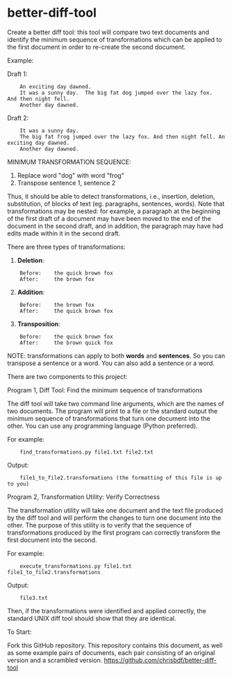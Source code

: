 # better-diff-tool

Create a better diff tool: this tool will compare two text documents and identify the minimum sequence of transformations which can be applied to the first document in order to re-create the second document.

Example: 

Draft 1:
```
    An exciting day dawned.
    It was a sunny day.  The big fat dog jumped over the lazy fox.  And then night fell. 
    Another day dawned.
```
    
Draft 2:
```
    It was a sunny day.
    The big fat frog jumped over the lazy fox. And then night fell. An exciting day dawned.
    Another day dawned.
```

MINIMUM TRANSFORMATION SEQUENCE: 
1. Replace word "dog" with word "frog" 
2. Transpose sentence 1, sentence 2

Thus, it should be able to detect transformations, i.e., insertion, deletion, substitution, of blocks of text (eg. paragraphs, sentences, words). Note that transformations may be nested: for example, a paragraph at the beginning of the first draft of a document may have been moved to the end of the document in the second draft, and in addition, the paragraph may have had edits made within it in the second draft.

There are three types of transformations: 

1. **Deletion**:
```
    Before:    the quick brown fox
    After:     the brown fox
```
2. **Addition**:
```
    Before:    the brown fox
    After:     the quick brown fox
```
3. **Transposition**:
```
    Before:    the quick brown fox 
    After:     the brown quick fox
```

NOTE: transformations can apply to both **words** and **sentences**.
So you can transpose a sentence or a word.
You can also add a sentence or a word.

There are two components to this project:

Program 1, Diff Tool: Find the minimum sequence of transformations

The diff tool will take two command line arguments, which are the names of two documents. The program will print to a file or the standard output the minimum sequence of transformations that turn one document into the other. You can use any programming language (Python preferred).

For example:
```
    find_transformations.py file1.txt file2.txt
```

Output:
```
    file1_to_file2.transformations (the formatting of this file is up to you)
```

Program 2, Transformation Utility: Verify Correctness

The transformation utility will take one document and the text file produced by the diff tool and will perform the changes to turn one document into the other. The purpose of this utility is to verify that the sequence of transformations produced by the first program can correctly transform the first document into the second.

For example:
```
    execute_transformations.py file1.txt file1_to_file2.transformations
```

Output: 
```
    file3.txt
```

Then, if the transformations were identified and applied correctly, the standard UNIX diff tool should show that they are identical.

To Start:

Fork this GitHub repository. This repository contains this document, as well as some example pairs of documents, each pair consisting of an original version and a scrambled version.
https://github.com/chrisbdf/better-diff-tool
 
